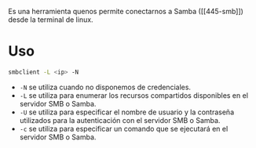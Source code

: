 Es una herramienta quenos permite conectarnos a Samba ([[445-smb]]) desde la terminal de linux.

# Uso

```bash
smbclient -L <ip> -N
```

- `-N` se utiliza cuando no disponemos de credenciales.
- `-L` se utiliza para enumerar los recursos compartidos disponibles en el servidor SMB o Samba.
- `-U` se utiliza para especificar el nombre de usuario y la contraseña utilizados para la autenticación con el servidor SMB o Samba.
- `-c` se utiliza para especificar un comando que se ejecutará en el servidor SMB o Samba.